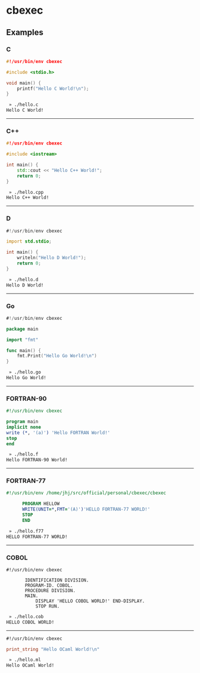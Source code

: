 # cbexec
## Examples
### C
```c
#!/usr/bin/env cbexec

#include <stdio.h>

void main() {
    printf("Hello C World!\n");
}
```
```bash
 » ./hello.c
Hello C World!
```
---
### C++
```c++
#!/usr/bin/env cbexec

#include <iostream>

int main() {
    std::cout << "Hello C++ World!";
    return 0;
}
```
```bash
 » ./hello.cpp
Hello C++ World!
```
---
### D
```d
#!/usr/bin/env cbexec

import std.stdio;

int main() {
    writeln("Hello D World!");
    return 0;
}
```
```bash
 » ./hello.d
Hello D World!
```
---
### Go
```go
#!/usr/bin/env cbexec

package main

import "fmt"

func main() {
    fmt.Print("Hello Go World!\n")
}
```
```bash
 » ./hello.go
Hello Go World!
```
---
### FORTRAN-90
```fortran
#!/usr/bin/env cbexec

program main
implicit none
write (*, '(a)') 'Hello FORTRAN World!'
stop
end
```
```bash
 » ./hello.f
Hello FORTRAN-90 World!
```
---
### FORTRAN-77
```fortran
#!/usr/bin/env /home/jhj/src/official/personal/cbexec/cbexec

      PROGRAM HELLOW
      WRITE(UNIT=*,FMT='(A)')'HELLO FORTRAN-77 WORLD!'
      STOP
      END

```
```bash
 » ./hello.f77
HELLO FORTRAN-77 WORLD!
```
---
### COBOL
```cobol
#!/usr/bin/env cbexec

       IDENTIFICATION DIVISION.
       PROGRAM-ID. COBOL.
       PROCEDURE DIVISION.
       MAIN.
           DISPLAY 'HELLO COBOL WORLD!' END-DISPLAY.
           STOP RUN.
```
```bash
 » ./hello.cob
HELLO COBOL WORLD!
```
---
````ocaml
#!/usr/bin/env cbexec

print_string "Hello OCaml World!\n"
````
```bash
 » ./hello.ml
Hello OCaml World!
```
